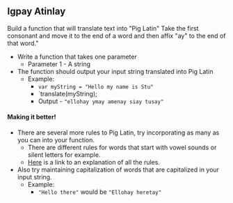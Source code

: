 ## Igpay Atinlay

Build a function that will translate text into "Pig Latin" Take the first consonant and move it to the end of a word and then affix "ay" to the end of that word."

- Write a function that takes one parameter
	- Parameter 1 - A string
- The function should output your input string translated into Pig Latin
	- Example:
		- `var myString = "Hello my name is Stu"`
		- `translate(myString);
		- Output - `"ellohay ymay amenay siay tusay"`

#### Making it better!

- There are several more rules to Pig Latin, try incorporating as many as you can into your function.
	- There are different rules for words that start with vowel sounds or silent letters for example.
	- <a href="http://en.wikipedia.org/wiki/Pig_Latin">Here</a> is a link to an explanation of all the rules.
- Also try maintaining capitalization of words that are capitalized in your input string.
	- Example:
		- `"Hello there"` would be `"Ellohay heretay"`
